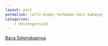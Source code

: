 ```yaml
---
layout: post
permalink: /arti-mimpi-terbebas-dari-bahaya/
categories:
    - Uncategorized
---
```


[Baca Selengkapnya](/10)